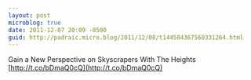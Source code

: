 ```yaml
---
layout: post
microblog: true
date: 2011-12-07 20:09 -0500
guid: http://padraic.micro.blog/2011/12/08/t144584367560331264.html
---
```

Gain a New Perspective on Skyscrapers With The Heights [http://t.co/bDmaQ0cQ](http://t.co/bDmaQ0cQ)
